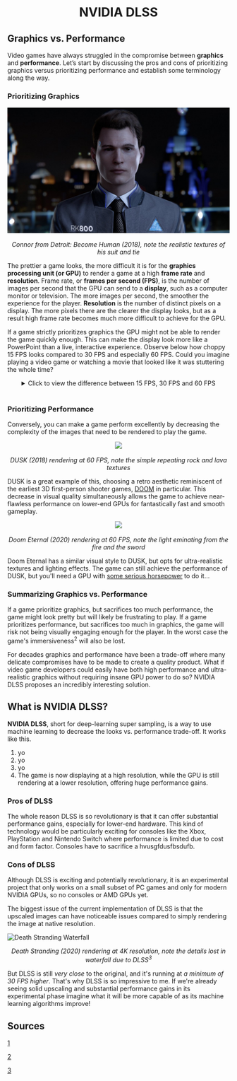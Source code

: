 <h1><center>NVIDIA DLSS</center></h1>

## Graphics vs. Performance

Video games have always struggled in the compromise between **graphics** and **performance**. Let’s start by discussing the pros and cons of prioritizing graphics versus prioritizing performance and establish some terminology along the way.

### Prioritizing Graphics 

![Connor's Ultra Realistic Textures](/assets/dlss/connor.jpg)

<sub><center><em>Connor from Detroit: Become Human (2018), note the realistic textures of his suit and tie</em></center></sub>

The prettier a game looks, the more difficult it is for the **graphics processing unit (or GPU)** to render a game at a high **frame rate** and **resolution**. Frame rate, or **frames per second (FPS)**, is the number of images per second that the GPU can send to a **display**, such as a computer monitor or television. The more images per second, the smoother the experience for the player. **Resolution** is the number of distinct pixels on a display. The more pixels there are the clearer the display looks, but as a result high frame rate becomes much more difficult to achieve for the GPU.

If a game strictly prioritizes graphics the GPU might not be able to render the game quickly enough. This can make the display look more like a PowerPoint than a live, interactive experience. Observe below how choppy 15 FPS looks compared to 30 FPS and especially 60 FPS. Could you imagine playing a video game or watching a movie that looked like it was stuttering the whole time?

<center>
    <details>
        <summary>Click to view the difference between 15 FPS, 30 FPS and 60 FPS</summary>
        <p>
            <p align="center">
                <img src="/assets/dlss/frames_per_second.gif" />
            </p>
        <center><sub>15 FPS isn't very smooth. The human eye starts to perceive motion at about 10-12 FPS!</sub><sup>1</sup></center>
        </p>
    </details>  
</center>
<br>

### Prioritizing Performance

Conversely, you can make a game perform excellently by decreasing the complexity of the images that need to be rendered to play the game.

<p align="center">
  <img src="/assets/dlss/dusk.gif" />
</p>

<sub><center><em>DUSK (2018) rendering at 60 FPS, note the simple repeating rock and lava textures</em></center></sub>

DUSK is a great example of this, choosing a retro aesthetic reminiscent of the earliest 3D first-person shooter games, [DOOM](https://en.wikipedia.org/wiki/Doom_(1993_video_game)) in particular. This decrease in visual quality simultaneously allows the game to achieve near-flawless performance on lower-end GPUs for fantastically fast and smooth gameplay.

<p align="center">
  <img src="/assets/dlss/doom_eternal.gif" />
</p>

<sub><center><em>Doom Eternal (2020) rendering at 60 FPS, note the light eminating from the fire and the sword</em></center></sub>

Doom Eternal has a similar visual style to DUSK, but opts for ultra-realistic textures and lighting effects. The game can still achieve the
performance of DUSK, but you'll need a GPU with [some serious horsepower](https://www.nvidia.com/en-us/geforce/graphics-cards/30-series/rtx-3080/) to do it...

### Summarizing Graphics vs. Performance

If a game prioritize graphics, but sacrifices too much performance, the game might look pretty but will likely be frustrating to play. If a game prioritizes performance, but sacrifices too much in graphics, the game will risk not being visually engaging enough for the player. In the worst case the game's immersiveness<sup>2</sup> will also be lost. 

For decades graphics and performance have been a trade-off where many delicate compromises have to be made to create a quality product. What if video game developers could easily have both high performance and ultra-realistic graphics without requiring insane GPU power to do so? NVIDIA DLSS proposes an incredibly interesting solution.

## What is NVIDIA DLSS?

**NVIDIA DLSS**, short for deep-learning super sampling, is a way to use machine learning to decrease the looks vs. performance trade-off. It works like this.

1. yo
2. yo
3. yo
4. The game is now displaying at a high resolution, while the GPU is still rendering at a lower resolution, offering huge performance gains.

### Pros of DLSS

The whole reason DLSS is so revolutionary is that it can offer substantial performance gains, especially for lower-end hardware. This kind of technology would be particularly exciting for consoles like the Xbox, PlayStation and Nintendo Switch where performance is limited due to cost and form factor. Consoles have to sacrifice a hvusgfdusfbsdufb.

### Cons of DLSS

Although DLSS is exciting and potentially revolutionary, it is an experimental project that only works on a small subset of PC games and only for modern NVIDIA GPUs, so no consoles or AMD GPUs yet.

The biggest issue of the current implementation of DLSS is that the upscaled images can have noticeable issues compared to simply rendering the image at native resolution. 

![Death Stranding Waterfall](/assets/dlss/death_stranding_waterfall.gif)

<sub><center><em>Death Stranding (2020) rendering at 4K resolution, note the details lost in waterfall due to DLSS<sup>3</sup></em></center></sub>

But DLSS is still *very close* to the original, and it's running at *a minimum of 30 FPS higher*. That's why DLSS is so impressive to me. If we're already seeing solid upscaling and substantial performance gains in its experimental phase imagine what it will be more capable of as its machine learning algorithms improve!

## Sources

[1](https://books.google.com/books?id=jzbUUL0xJAEC&pg=PA24#v=onepage&q&f=false)

[2](https://www.merriam-webster.com/dictionary/immersive)

[3](https://youtu.be/5I-1kivNAtc?t=205)
